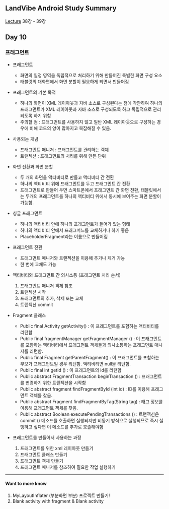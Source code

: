 ## LandVibe Android Study Summary
[Lecture](https://www.inflearn.com/course/do-it-%EC%95%88%EB%93%9C%EB%A1%9C%EC%9D%B4%EB%93%9C-%EC%95%B1-%ED%94%84%EB%A1%9C%EA%B7%B8%EB%9E%98%EB%B0%8D-%EC%95%88%EB%93%9C%EB%A1%9C%EC%9D%B4%EB%93%9C-%EA%B0%95%EC%A2%8C-2/) 38강 - 39강
## Day 10

### 프래그먼트

* 프래그먼트
  * 화면의 일정 영역을 독립적으로 처리하기 위해 만들어진 특별한 화면 구성 요소
  * 태블릿의 대화면에서 화면 분할이 필요하게 되면서 만들어짐

* 프래그먼트의 기본 목적
  * 하나의 화면이 XML 레이아웃과 자바 소스로 구성된다는 점에 착안하여 하나의 프래그먼트가 XML 레이아웃과 자바 소스로 구성되도록 하고 독립적으로 관리되도록 하기 위함
  * 주의할 점 : 프래그먼트를 사용하지 않고 일반 XML 레이아웃으로 구성하는 경우에 비해 코드의 양이 많아지고 복잡해질 수 있음.

* 사용되는 개념
  * 프래그먼트 매니저 : 프래그먼트를 관리하는 객체
  * 트랜젝션 : 프래그먼트의 처리를 위해 만든 단위


* 화면 전환과 화면 분할
  * 두 개의 화면을 액티비티로 만들고 액티비티 간 전환
  * 하나의 액티비티 위에 프래그먼트를 두고 프래그먼트 간 전환
  * 프래그먼트로 만들어 두면 스마트폰에서 프래그먼트 간 화면 전환, 태블릿에서는 두개의 프래그먼트를 하나의 액티비티 위에서 동시에 보여주는 화면 분할이 가능함.

* 싱글 프래그먼트
  * 하나의 액티비티 안에 하나의 프래그먼트가 들어가 있는 형태
  * 하나의 액티비티 안에서 프래그머느를 교체하거나 하기 좋음
  * PlaceholderFragment라는 이름으로 만들어짐

* 프래그먼트 전환
  * 프래그먼트 매니저와 트랜젝션을 이용해 추가나 제거 가능
  * 한 번에 교체도 가능

* 액티비티와 프래그먼트 간 의사소통 (프래그먼트 처리 순서)
  1. 프래그먼트 매니저 객체 참조
  2. 트랜젝션 시작
  3. 프래그먼트의 추가, 삭제 또는 교체
  4. 트랜젝션 commit

* Fragment 클래스
  * Public final Activity getActivity() : 이 프래그먼트를 포함하는 액티비티를 리턴함
  * Public final fragmentManager getFragmentManager () : 이 프래그먼트를 포함하는 액티비티에서 프래그먼트 객체들과 의사소통하는 프래그먼트 매니저를 리턴함.
  * Public final Fragment getParentFragment() : 이 프래그먼트를 포함하는 부모가 프래그먼트일 경우 리턴함. 액티비티면 null을 리턴함.
  * Public final int getId () : 이 프래그먼트의 id를 리턴함
  * Public abstract FragmentTransaction beginTransaction () : 프래그먼트를 변경하기 위한 트랜젝션을 시작함
  * Public abstract fragment findFragmentById (int id) : ID를 이용해 프래그먼트 객체를 찾음.
  * Public abstract Fragment findFragmentByTag(String tag) : 태그 정보를 이용해 프래그먼트 객체를 찾음.
  * Public abstract Boolean executePendingTransactions () : 트랜젝션은 commit () 메소드를 호출하면 실행되지만 비동기 방식으로 실행되므로 즉시 실행하고 싶다면 이 메소드를 추가로 호출해야함

* 프래그먼트를 만들어서 사용하는 과정
  1. 프래그먼트를 위한 xml 레이아웃 만들기
  2. 프래그먼트 클래스 만들기
  3. 프래그먼트 객체 만들기
  4. 프래그먼트 매니저를 참조하여 필요한 작업 실행하기

 --------
#### Want to more know
1. MyLayoutInflater (부분화면 부분) 프로젝트 만들기!
2. Blank activity with fragment & Blank activity
